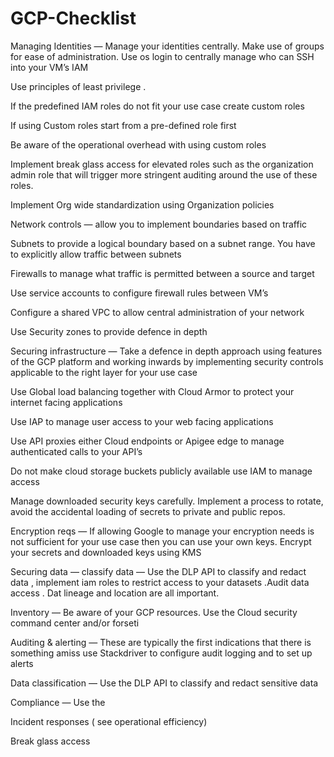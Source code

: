 # GCP-Checklist

Managing Identities — Manage your identities centrally. Make use of groups for ease of administration. Use os login to centrally manage who can SSH into your VM’s
IAM

Use principles of least privilege .

If the predefined IAM roles do not fit your use case create custom roles

If using Custom roles start from a pre-defined role first

Be aware of the operational overhead with using custom roles

Implement break glass access for elevated roles such as the organization admin role that will trigger more stringent auditing around the use of these roles.

Implement Org wide standardization using Organization policies

Network controls — allow you to implement boundaries based on traffic

Subnets to provide a logical boundary based on a subnet range. You have to explicitly allow traffic between subnets

Firewalls to manage what traffic is permitted between a source and target

Use service accounts to configure firewall rules between VM’s

Configure a shared VPC to allow central administration of your network

Use Security zones to provide defence in depth

Securing infrastructure — Take a defence in depth approach using features of the GCP platform and working inwards by implementing security controls applicable to the right layer for your use case

Use Global load balancing together with Cloud Armor to protect your internet facing applications

Use IAP to manage user access to your web facing applications

Use API proxies either Cloud endpoints or Apigee edge to manage authenticated calls to your API’s

Do not make cloud storage buckets publicly available use IAM to manage access

Manage downloaded security keys carefully. Implement a process to rotate, avoid the accidental loading of secrets to private and public repos.

Encryption reqs — If allowing Google to manage your encryption needs is not sufficient for your use case then you can use your own keys. Encrypt your secrets and downloaded keys using KMS

Securing data — classify data — Use the DLP API to classify and redact data , implement iam roles to restrict access to your datasets .Audit data access . Dat lineage and location are all important.

Inventory — Be aware of your GCP resources. Use the Cloud security command center and/or forseti

Auditing & alerting — These are typically the first indications that there is something amiss use Stackdriver to configure audit logging and to set up alerts

Data classification — Use the DLP API to classify and redact sensitive data

Compliance — Use the

Incident responses ( see operational efficiency)

Break glass access

